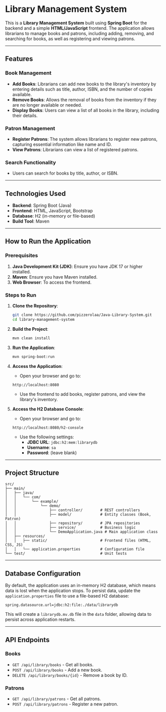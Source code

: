 # Library Management System

This is a **Library Management System** built using **Spring Boot** for the backend and a simple **HTML/JavaScript** frontend. The application allows librarians to manage books and patrons, including adding, removing, and searching for books, as well as registering and viewing patrons.

---

## Features

### Book Management
- **Add Books**: Librarians can add new books to the library's inventory by entering details such as title, author, ISBN, and the number of copies available.
- **Remove Books**: Allows the removal of books from the inventory if they are no longer available or needed.
- **Display Books**: Users can view a list of all books in the library, including their details.

### Patron Management
- **Register Patrons**: The system allows librarians to register new patrons, capturing essential information like name and ID.
- **View Patrons**: Librarians can view a list of registered patrons.

### Search Functionality
- Users can search for books by title, author, or ISBN.

---

## Technologies Used

- **Backend**: Spring Boot (Java)
- **Frontend**: HTML, JavaScript, Bootstrap
- **Database**: H2 (in-memory or file-based)
- **Build Tool**: Maven

---

## How to Run the Application

### Prerequisites
1. **Java Development Kit (JDK)**: Ensure you have JDK 17 or higher installed.
2. **Maven**: Ensure you have Maven installed.
3. **Web Browser**: To access the frontend.

### Steps to Run

1. **Clone the Repository**:
   ```bash
   git clone https://github.com/pizzerolaa/Java-Library-System.git
   cd library-management-system
   ```
2. **Build the Project**:
   ```bash
   mvn clean install
   ```
3. **Run the Application**:
   ```bash
   mvn spring-boot:run
   ```
4. **Access the Application**:
   - Open your browser and go to:
   ```
   http://localhost:8080
   ```
   - Use the frontend to add books, register patrons, and view the library's inventory.

5. **Access the H2 Database Console**:
   - Open your browser and go to:
   ```
   http://localhost:8080/h2-console
   ```
   - Use the following settings:
     - **JDBC URL**: `jdbc:h2:mem:librarydb`
     - **Username**: `sa`
     - **Password**: (leave blank)

---

## Project Structure

```
src/
├── main/
│   ├── java/
│   │   └── com/
│   │       └── example/
│   │           └── demo/
│   │               ├── controller/        # REST controllers
│   │               ├── model/             # Entity classes (Book, Patron)
│   │               ├── repository/        # JPA repositories
│   │               ├── service/           # Business logic
│   │               └── DemoApplication.java # Main application class
│   ├── resources/
│   │   ├── static/                        # Frontend files (HTML, CSS, JS)
│   │   └── application.properties         # Configuration file
└── test/                                  # Unit tests
```

---

## Database Configuration

By default, the application uses an in-memory H2 database, which means data is lost when the application stops. To persist data, update the `application.properties` file to use a file-based H2 database:

```properties
spring.datasource.url=jdbc:h2:file:./data/librarydb
```

This will create a `librarydb.mv.db` file in the `data` folder, allowing data to persist across application restarts.

---

## API Endpoints

### Books
- `GET /api/library/books` - Get all books.
- `POST /api/library/books` - Add a new book.
- `DELETE /api/library/books/{id}` - Remove a book by ID.

### Patrons
- `GET /api/library/patrons` - Get all patrons.
- `POST /api/library/patrons` - Register a new patron.

